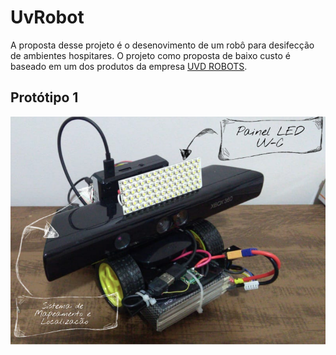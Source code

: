 # UvRobot

A proposta desse projeto é o desenovimento de um robô para desifecção de ambientes hospitares. O projeto como proposta de baixo custo é baseado em um dos produtos da empresa [UVD ROBOTS](http://www.uvd-robots.com/).


## Protótipo 1

![](./images/prototipe_1.png)



